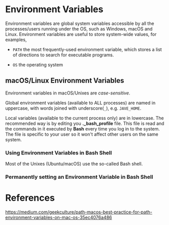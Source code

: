 # Environment Variables
Environment variables are global system variables accessible by all the processes/users running under the OS, such as Windows, macOS and Linux.
Environment variables are useful to store system-wide values, for examples,

- `PATH` the most frequently-used environment variable, which stores a list of directions to search for executable programs.

- `OS` the operating system

## macOS/Linux Environment Variables
Environment variables in macOS/Unixes are *case-sensitive*.

Global environment variables (available to ALL processes) are named in uppercase, with words joined with underscore(`_`), e.g. `JAVE_HOME`. 

Local variables (available to the current process only) are in lowercase. The recommended way is by editing you **._bash_profile** file. 
This file is read and the commands in it executed by **Bash** every time you log in to the system.
The file is specific to your user so it won't affect other users on the same system.

### Using Environment Variables in Bash Shell
Most of the Unixes (Ubuntu/macOS) use the so-called Bash shell.


### Permanently setting an Environment Variable in Bash Shell


# References
https://medium.com/geekculture/path-macos-best-practice-for-path-environment-variables-on-mac-os-35ec4076a486 